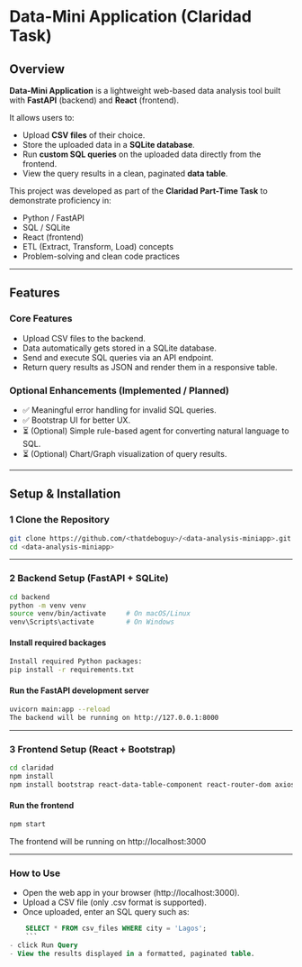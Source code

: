 #  Data-Mini Application (Claridad Task)

##  Overview

**Data-Mini Application** is a lightweight web-based data analysis tool built with **FastAPI** (backend) and **React** (frontend).  

It allows users to:
- Upload **CSV files** of their choice.
- Store the uploaded data in a **SQLite database**.
- Run **custom SQL queries** on the uploaded data directly from the frontend.
- View the query results in a clean, paginated **data table**.

This project was developed as part of the **Claridad Part-Time Task** to demonstrate proficiency in:
- Python / FastAPI  
- SQL / SQLite  
- React (frontend)
- ETL (Extract, Transform, Load) concepts  
- Problem-solving and clean code practices  

---


##  Features

###  Core Features
- Upload CSV files to the backend.
- Data automatically gets stored in a SQLite database.
- Send and execute SQL queries via an API endpoint.
- Return query results as JSON and render them in a responsive table.

###  Optional Enhancements (Implemented / Planned)
- ✅ Meaningful error handling for invalid SQL queries.
- ✅ Bootstrap UI for better UX.
- ⏳ (Optional) Simple rule-based agent for converting natural language to SQL.
- ⏳ (Optional) Chart/Graph visualization of query results.

---

##  Setup & Installation

### 1️ Clone the Repository
```bash
git clone https://github.com/<thatdeboguy>/<data-analysis-miniapp>.git
cd <data-analysis-miniapp>
```
---
### 2 Backend Setup (FastAPI + SQLite)
```bash 
cd backend
python -m venv venv
source venv/bin/activate     # On macOS/Linux
venv\Scripts\activate        # On Windows
```
#### Install required backages 
```bash
Install required Python packages:
pip install -r requirements.txt
```
#### Run the FastAPI development server
```bash
uvicorn main:app --reload
The backend will be running on http://127.0.0.1:8000
```
---
### 3 Frontend Setup (React + Bootstrap)
```bash
cd claridad
npm install
npm install bootstrap react-data-table-component react-router-dom axios
```
#### Run the frontend
```bash
npm start
```
The frontend will be running on http://localhost:3000

---

### How to Use
- Open the web app in your browser (http://localhost:3000).
- Upload a CSV file (only .csv format is supported).
- Once uploaded, enter an SQL query such as:
```sql
    SELECT * FROM csv_files WHERE city = 'Lagos';
    ```
- click Run Query
- View the results displayed in a formatted, paginated table.


